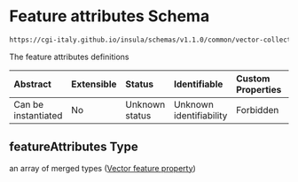 # Feature attributes Schema

```txt
https://cgi-italy.github.io/insula/schemas/v1.1.0/common/vector-collection.schema.json#/properties/featureAttributes
```

The feature attributes definitions

| Abstract            | Extensible | Status         | Identifiable            | Custom Properties | Additional Properties | Access Restrictions | Defined In                                                                                             |
| :------------------ | :--------- | :------------- | :---------------------- | :---------------- | :-------------------- | :------------------ | :----------------------------------------------------------------------------------------------------- |
| Can be instantiated | No         | Unknown status | Unknown identifiability | Forbidden         | Allowed               | none                | [vector-collection.schema.json\*](schemas/common/vector-collection.schema.json) |

## featureAttributes Type

an array of merged types ([Vector feature property](vector-feature-property.md))
